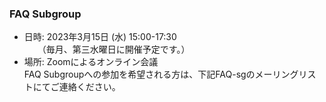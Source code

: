 ### FAQ Subgroup

 - 日時: 2023年3月15日 (水) 15:00-17:30  
　　（毎月、第三水曜日に開催予定です。）  
 - 場所: Zoomによるオンライン会議    
 FAQ Subgroupへの参加を希望される方は、下記FAQ-sgのメーリングリストにてご連絡ください。  
  
  
